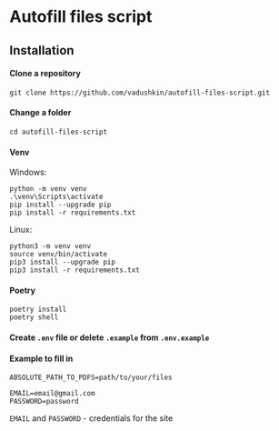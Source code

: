# Autofill files script

Installation
------------

#### Clone a repository

```
git clone https://github.com/vadushkin/autofill-files-script.git
```

#### Change a folder

```
cd autofill-files-script
```

#### Venv

Windows:

```shell
python -m venv venv
.\venv\Scripts\activate
pip install --upgrade pip
pip install -r requirements.txt
```

Linux:

```shell
python3 -m venv venv
source venv/bin/activate
pip3 install --upgrade pip
pip3 install -r requirements.txt
```

#### Poetry

```
poetry install
poetry shell
```

#### Create ```.env``` file or delete ```.example``` from ```.env.example```

#### Example to fill in

```dotenv
ABSOLUTE_PATH_TO_PDFS=path/to/your/files

EMAIL=email@gmail.com
PASSWORD=password
```

```EMAIL``` and ```PASSWORD``` - credentials for the site
